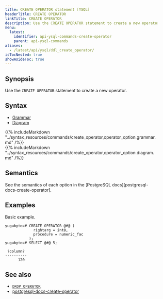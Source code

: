 ```yaml
---
title: CREATE OPERATOR statement [YSQL]
headerTitle: CREATE OPERATOR
linkTitle: CREATE OPERATOR
description: Use the CREATE OPERATOR statement to create a new operator.
menu:
  latest:
    identifier: api-ysql-commands-create-operator
    parent: api-ysql-commands
aliases:
  - /latest/api/ysql/ddl_create_operator/
isTocNested: true
showAsideToc: true
---
```


## Synopsis

Use the `CREATE OPERATOR` statement to create a new operator.

## Syntax

<ul class="nav nav-tabs nav-tabs-yb">
  <li >
    <a href="#grammar" class="nav-link active" id="grammar-tab" data-toggle="tab" role="tab" aria-controls="grammar" aria-selected="true">
      <i class="fas fa-file-alt" aria-hidden="true"></i>
      Grammar
    </a>
  </li>
  <li>
    <a href="#diagram" class="nav-link" id="diagram-tab" data-toggle="tab" role="tab" aria-controls="diagram" aria-selected="false">
      <i class="fas fa-project-diagram" aria-hidden="true"></i>
      Diagram
    </a>
  </li>
</ul>

<div class="tab-content">
  <div id="grammar" class="tab-pane fade show active" role="tabpanel" aria-labelledby="grammar-tab">
    {{% includeMarkdown "../syntax_resources/commands/create_operator,operator_option.grammar.md" /%}}
  </div>
  <div id="diagram" class="tab-pane fade" role="tabpanel" aria-labelledby="diagram-tab">
    {{% includeMarkdown "../syntax_resources/commands/create_operator,operator_option.diagram.md" /%}}
  </div>
</div>

## Semantics

See the semantics of each option in the [PostgreSQL docs][postgresql-docs-create-operator].

## Examples

Basic example.

```postgresql
yugabyte=# CREATE OPERATOR @#@ (
             rightarg = int8,
             procedure = numeric_fac
           );
yugabyte=# SELECT @#@ 5;
```

```
 ?column?
----------
      120
```

## See also

- [`DROP OPERATOR`](../ddl_drop_operator)
- [postgresql-docs-create-operator](https://www.postgresql.org/docs/current/sql-createoperator.html)
